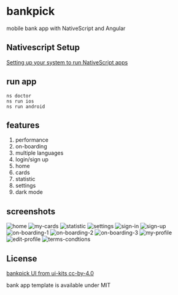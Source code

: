 # bankpick

mobile bank app with NativeScript and Angular

## Nativescript Setup
[Setting up your system to run NativeScript apps](https://docs.nativescript.org/setup/)

## run app
```shell
ns doctor
ns run ios
ns run android
```

## features
1. performance
2. on-boarding
3. multiple languages
4. login/sign up
5. home
6. cards
7. statistic
8. settings
9. dark mode

## screenshots
![home](https://github.com/liuy97/bankpick/blob/main/screenshots/home.png)
![my-cards](https://github.com/liuy97/bankpick/blob/main/screenshots/my-cards.png)
![statistic](https://github.com/liuy97/bankpick/blob/main/screenshots/statistic.png)
![settings](https://github.com/liuy97/bankpick/blob/main/screenshots/settings.png)
![sign-in](https://github.com/liuy97/bankpick/blob/main/screenshots/sign-in.png)
![sign-up](https://github.com/liuy97/bankpick/blob/main/screenshots/sign-up.png)
![on-boarding-1](https://github.com/liuy97/bankpick/blob/main/screenshots/on-boarding-1.png)
![on-boarding-2](https://github.com/liuy97/bankpick/blob/main/screenshots/on-boarding-2.png)
![on-boarding-3](https://github.com/liuy97/bankpick/blob/main/screenshots/on-boarding-3.png)
![my-profile](https://github.com/liuy97/bankpick/blob/main/screenshots/my-profile.png)
![edit-profile](https://github.com/liuy97/bankpick/blob/main/screenshots/edit-profile.png)
![terms-condtions](https://github.com/liuy97/bankpick/blob/main/screenshots/terms-conditions.png)

## License

[bankpick UI from ui-kits cc-by-4.0](https://www.figma.com/community/file/1367091995851378803/230-ui-kits-apps-for-free)

bank app template is available under MIT
